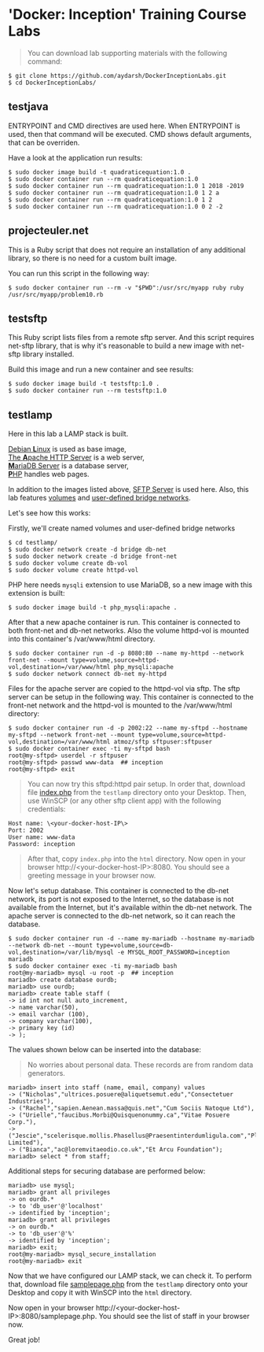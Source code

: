 # 'Docker: Inception' Training Course Labs
> You can download lab supporting materials with the following command:
```shell extension
$ git clone https://github.com/aydarsh/DockerInceptionLabs.git
$ cd DockerInceptionLabs/
```

## testjava
ENTRYPOINT and CMD directives are used here.
When ENTRYPOINT is used, then that command will be executed.
CMD shows default arguments, that can be overriden.

Have a look at the application run results:
```shell extension
$ sudo docker image build -t quadraticequation:1.0 .
$ sudo docker container run --rm quadraticequation:1.0
$ sudo docker container run --rm quadraticequation:1.0 1 2018 -2019
$ sudo docker container run --rm quadraticequation:1.0 1 2 a
$ sudo docker container run --rm quadraticequation:1.0 1 2
$ sudo docker container run --rm quadraticequation:1.0 0 2 -2
```

## projecteuler.net
This is a Ruby script that does not require an installation of any additional library, so there is no need for a custom built image.

You can run this script in the following way:
```shell extension
$ sudo docker container run --rm -v "$PWD":/usr/src/myapp ruby ruby /usr/src/myapp/problem10.rb
```

## testsftp
This Ruby script lists files from a remote sftp server. And this script requires net-sftp library, that is why it's reasonable to build a new image with net-sftp library installed.

Build this image and run a new container and see results:
```shell extension
$ sudo docker image build -t testsftp:1.0 .
$ sudo docker container run --rm testsftp:1.0
```

## testlamp
Here in this lab a LAMP stack is built. 

[Debian **L**inux](https://store.docker.com/images/debian) is used as base image,  
[The **A**pache HTTP Server](https://store.docker.com/images/httpd) is a web server,  
[**M**ariaDB Server](https://store.docker.com/images/mariadb) is a database server,  
[**P**HP](https://store.docker.com/images/php) handles web pages.  

In addition to the images listed above, [SFTP Server](https://store.docker.com/community/images/atmoz/sftp) is used here. Also, this lab features [volumes](https://docs.docker.com/storage/volumes/) and [user-defined bridge networks](https://docs.docker.com/network/bridge/).

Let's see how this works:

Firstly, we'll create named volumes and user-defined bridge networks
```shell extension
$ cd testlamp/
$ sudo docker network create -d bridge db-net
$ sudo docker network create -d bridge front-net
$ sudo docker volume create db-vol
$ sudo docker volume create httpd-vol
```

PHP here needs `mysqli` extension to use MariaDB, so a new image with this extension is built:
```shell extension
$ sudo docker image build -t php_mysqli:apache .
```

After that a new apache container is run. This container is connected to both front-net and db-net networks. Also the volume httpd-vol is mounted into this container's /var/www/html directory.
```shell extension
$ sudo docker container run -d -p 8080:80 --name my-httpd --network front-net --mount type=volume,source=httpd-vol,destination=/var/www/html php_mysqli:apache
$ sudo docker network connect db-net my-httpd
```

Files for the apache server are copied to the httpd-vol via sftp. The sftp server can be setup in the following way. This container is connected to the front-net network and the httpd-vol is mounted to the /var/www/html directory:
```shell extension
$ sudo docker container run -d -p 2002:22 --name my-sftpd --hostname my-sftpd --network front-net --mount type=volume,source=httpd-vol,destination=/var/www/html atmoz/sftp sftpuser:sftpuser
$ sudo docker container exec -ti my-sftpd bash
root@my-sftpd> userdel -r sftpuser
root@my-sftpd> passwd www-data  ## inception
root@my-sftpd> exit
```
> You can now try this sftpd:httpd pair setup. In order that, download file [index.php](https://github.com/aydarsh/DockerInceptionLabs/blob/master/testlamp/index.php) from the `testlamp` directory onto your Desktop. Then, use WinSCP (or any other sftp client app) with the following credentials:
```
Host name: \<your-docker-host-IP\>
Port: 2002
User name: www-data
Password: inception
```
> After that, copy `index.php` into the `html` directory.
> Now open in your browser http://\<your-docker-host-IP\>:8080. You should see a greeting message in your browser now.

Now let's setup database. This container is connected to the db-net network, its port is not exposed to the Internet, so the database is not available from the Internet, but it's available within the db-net network. The apache server is connected to the db-net network, so it can reach the database.

```shell extension
$ sudo docker container run -d --name my-mariadb --hostname my-mariadb --network db-net --mount type=volume,source=db-vol,destination=/var/lib/mysql -e MYSQL_ROOT_PASSWORD=inception mariadb
$ sudo docker container exec -ti my-mariadb bash
root@my-mariadb> mysql -u root -p  ## inception
mariadb> create database ourdb;
mariadb> use ourdb;
mariadb> create table staff (
-> id int not null auto_increment,
-> name varchar(50),
-> email varchar (100),
-> company varchar(100),
-> primary key (id)
-> );
```
The values shown below can be inserted into the database:
> No worries about personal data. These records are from random data generators.
```shell extension
mariadb> insert into staff (name, email, company) values
-> ("Nicholas","ultrices.posuere@aliquetsemut.edu","Consectetuer Industries"),
-> ("Rachel","sapien.Aenean.massa@quis.net","Cum Sociis Natoque Ltd"),
-> ("Urielle","faucibus.Morbi@Quisquenonummy.ca","Vitae Posuere Corp."),
-> ("Jescie","scelerisque.mollis.Phasellus@Praesentinterdumligula.com","Placerat Limited"),
-> ("Bianca","ac@loremvitaeodio.co.uk","Et Arcu Foundation");
mariadb> select * from staff;
```
Additional steps for securing database are performed below:
```shell extension
mariadb> use mysql;
mariadb> grant all privileges
-> on ourdb.*
-> to 'db_user'@'localhost'
-> identified by 'inception';
mariadb> grant all privileges
-> on ourdb.*
-> to 'db_user'@'%'
-> identified by 'inception';
mariadb> exit;
root@my-mariadb> mysql_secure_installation
root@my-mariadb> exit
```

Now that we have configured our LAMP stack, we can check it. To perform that, download file [samplepage.php](https://github.com/aydarsh/DockerInceptionLabs/blob/master/testlamp/samplepage.php) from the `testlamp` directory onto your Desktop and copy it with WinSCP into the `html` directory. 

Now open in your browser http://\<your-docker-host-IP\>:8080/samplepage.php. You should see the list of staff in your browser now. 

Great job!


